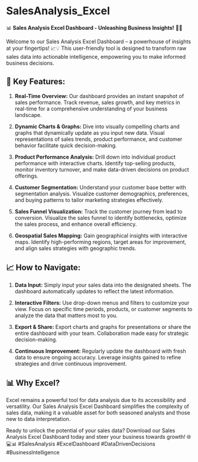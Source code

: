 # SalesAnalysis_Excel
📊 **Sales Analysis Excel Dashboard - Unleashing Business Insights!** 🚀💼

Welcome to our Sales Analysis Excel Dashboard – a powerhouse of insights at your fingertips! 📈💡 This user-friendly tool is designed to transform raw sales data into actionable intelligence, empowering you to make informed business decisions.

## 🚀 Key Features:

1. **Real-Time Overview:** Our dashboard provides an instant snapshot of sales performance. Track revenue, sales growth, and key metrics in real-time for a comprehensive understanding of your business landscape.

2. **Dynamic Charts & Graphs:** Dive into visually compelling charts and graphs that dynamically update as you input new data. Visual representations of sales trends, product performance, and customer behavior facilitate quick decision-making.

3. **Product Performance Analysis:** Drill down into individual product performance with interactive charts. Identify top-selling products, monitor inventory turnover, and make data-driven decisions on product offerings.

4. **Customer Segmentation:** Understand your customer base better with segmentation analysis. Visualize customer demographics, preferences, and buying patterns to tailor marketing strategies effectively.

5. **Sales Funnel Visualization:** Track the customer journey from lead to conversion. Visualize the sales funnel to identify bottlenecks, optimize the sales process, and enhance overall efficiency.

6. **Geospatial Sales Mapping:** Gain geographical insights with interactive maps. Identify high-performing regions, target areas for improvement, and align sales strategies with geographic trends.

## 📈 How to Navigate:

1. **Data Input:** Simply input your sales data into the designated sheets. The dashboard automatically updates to reflect the latest information.

2. **Interactive Filters:** Use drop-down menus and filters to customize your view. Focus on specific time periods, products, or customer segments to analyze the data that matters most to you.

3. **Export & Share:** Export charts and graphs for presentations or share the entire dashboard with your team. Collaboration made easy for strategic decision-making.

4. **Continuous Improvement:** Regularly update the dashboard with fresh data to ensure ongoing accuracy. Leverage insights gained to refine strategies and drive continuous improvement.

## 📊 Why Excel?

Excel remains a powerful tool for data analysis due to its accessibility and versatility. Our Sales Analysis Excel Dashboard simplifies the complexity of sales data, making it a valuable asset for both seasoned analysts and those new to data interpretation.

Ready to unlock the potential of your sales data? Download our Sales Analysis Excel Dashboard today and steer your business towards growth! 🌐💻📊 #SalesAnalysis #ExcelDashboard #DataDrivenDecisions #BusinessIntelligence
